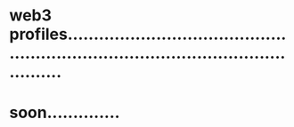 # web3 profiles.........................................................................................................
# soon..............
